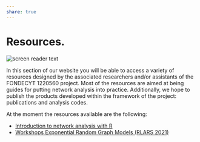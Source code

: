 ```yaml
---
share: true
---
```



# Resources. 

![screen reader text](laboratory.jpg "")

In this section of our website you will be able to access a variety of resources designed by the associated researchers and/or assistants of the FONDECYT 1220560 project. Most of the resources are aimed at being guides for putting network analysis into practice. Additionally, we hope to publish the products developed within the framework of the project: publications and analysis codes.

At the moment the resources available are the following:

- [Introduction to network analysis with R](https://github.com/anespinosa/cts-chile)
- [Workshops Exponential Random Graph Models (RLARS 2021)](https://github.com/anespinosa/ergms-rlars-2021)


